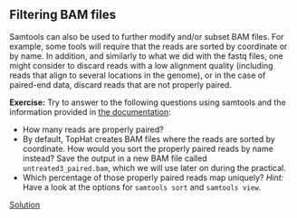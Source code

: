 ## Filtering BAM files
Samtools can also be used to further modify and/or subset BAM files. For example, some tools will require that the reads are sorted by coordinate or by name. In addition, and similarly to what we did with the fastq files, one might consider to discard reads with a low alignment quality (including reads that align to several locations in the genome), or in the case of paired-end data, discard reads that are not properly paired.

**Exercise:** Try to answer to the following questions using samtools and the information provided in [the documentation](http://samtools.sourceforge.net/samtools.shtml):

* How many reads are properly paired?
* By default, TopHat creates BAM files where the reads are sorted by coordinate. How would you sort the properly paired reads by name instead? Save the output in a new BAM file called `untreated3_paired.bam`, which we will use later on during the practical.
* Which percentage of those properly paired reads map uniquely?
  *Hint:* Have a look at the options for `samtools sort` and `samtools view`.

[Solution](../solutions/_filtering_bam.md)


